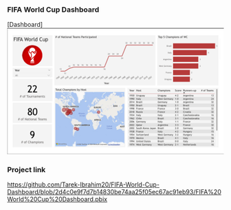 ### FIFA World Cup Dashboard
[Dashboard] ![](https://github.com/Tarek-Ibrahim20/FIFA-World-Cup-Dashboard/blob/7f3505a3bed5b6e8781fca529d4ffbdddfb59b01/Dashboard.png)

### Project link
https://github.com/Tarek-Ibrahim20/FIFA-World-Cup-Dashboard/blob/2d4c0e9f7d7b14830be74aa25f05ec67ac91eb93/FIFA%20World%20Cup%20Dashboard.pbix
